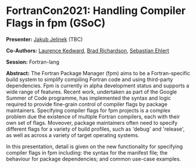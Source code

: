 # FortranCon2021: Handling Compiler Flags in fpm (GSoC)

__Presenter:__ [Jakub Jelinek](https://github.com/kubajj) (TBC)

__Co-Authors:__ [Laurence Kedward](https://github.com/LKedward), [Brad Richardson](https://github.com/everythingfunctional), [Sebastian Ehlert](https://github.com/awvwgk)

__Session:__ Fortran-lang

__Abstract:__
The Fortran Package Manager (fpm) aims to be a Fortran-specific build system to simplify compiling Fortran code and using third-party dependencies.
Fpm is currently in alpha development status and supports a wide range of features.
Recent work, undertaken as part of the Google Summer of Code programme, has implemented the syntax and logic required to provide fine-grain control of compiler flags by package maintainers.
Specifying compiler flags for fpm projects is a complex problem due the existence of multiple Fortran compilers, each with their own set of flags.
Moveover, package maintainers often need to specify different flags for a variety of build profiles, such as 'debug' and 'release', as well as across a variety of target operating systems.

In this presentation, detail is given on the new functionality for specifying compiler flags in fpm including: the syntax for the manifest file; the behaviour for package dependencies; and common use-case examples.
